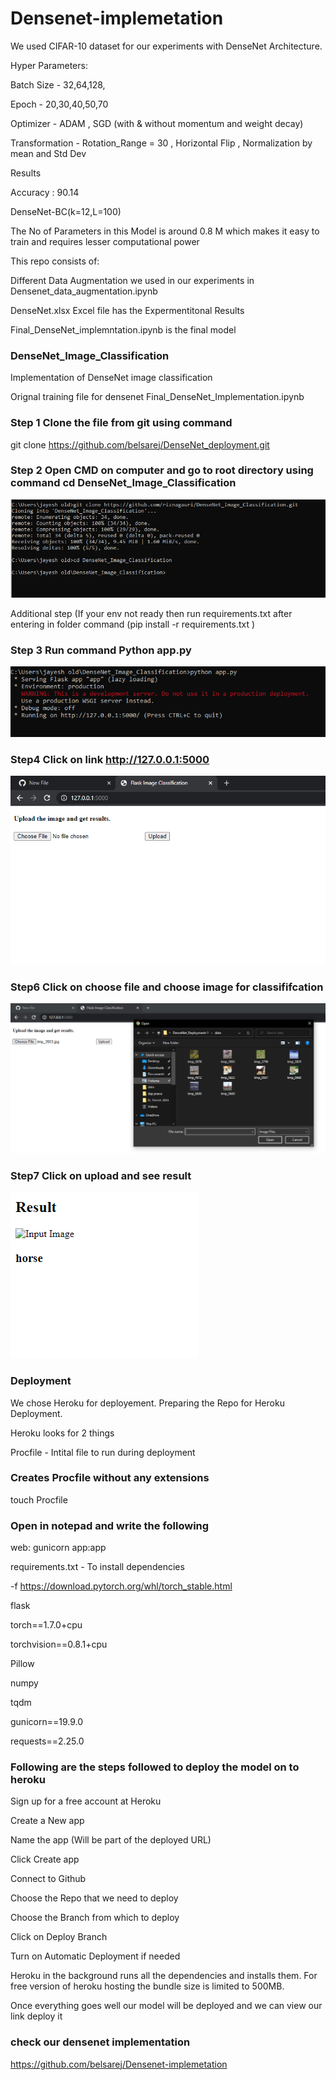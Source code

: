# Densenet-implemetation
We used CIFAR-10 dataset for our experiments with DenseNet Architecture.

Hyper Parameters:

Batch Size - 32,64,128,

Epoch - 20,30,40,50,70

Optimizer - ADAM , SGD (with & without momentum and weight decay)

Transformation - Rotation_Range = 30 , Horizontal Flip , Normalization by mean and Std Dev

Results

Accuracy  : 90.14


DenseNet-BC(k=12,L=100)

The No of Parameters in this Model is around 0.8 M which makes it easy to train and requires lesser computational power

This repo consists of:


Different Data Augmentation we used in our experiments in Densenet_data_augmentation.ipynb 

DenseNet.xlsx Excel file has the Expermentitonal Results

Final_DenseNet_implemntation.ipynb is the final model




### DenseNet_Image_Classification

Implementation of DenseNet image classification

Orignal training file for densenet Final_DenseNet_Implementation.ipynb

### Step 1 Clone the file from git using command 

git clone https://github.com/belsarej/DenseNet_deployment.git

### Step 2 Open CMD on computer and go to root directory using command cd DenseNet_Image_Classification

![](https://github.com/belsarej/DenseNet_Image_Classification/blob/main/data/de%201%20screenshot.PNG)

Additional step (If your env not ready then run requirements.txt after entering in folder command (pip install -r requirements.txt )

### Step 3 Run command Python app.py

![](https://github.com/belsarej/DenseNet_Image_Classification/blob/main/data/ds%202.PNG)

### Step4 Click on link http://127.0.0.1:5000


![](https://github.com/belsarej/DenseNet_Image_Classification/blob/main/data/ds2.PNG)


### Step6  Click on choose file and choose image for classififcation


![](https://github.com/belsarej/DenseNet_Image_Classification/blob/main/data/ds3.PNG)



### Step7  Click on upload and see result 


![](https://github.com/belsarej/DenseNet_Image_Classification/blob/main/data/Capture.PNG)

### Deployment

We chose Heroku for deployement. Preparing the Repo for Heroku Deployment.

Heroku looks for 2 things

Procfile - Intital file to run during deployment

### Creates Procfile without any extensions

touch Procfile

### Open in notepad and write the following

web: gunicorn app:app

requirements.txt - To install dependencies


-f https://download.pytorch.org/whl/torch_stable.html

flask

torch==1.7.0+cpu

torchvision==0.8.1+cpu

Pillow

numpy

tqdm

gunicorn==19.9.0

requests==2.25.0

### Following are the steps followed to deploy the model on to heroku

Sign up for a free account at Heroku

Create a New app

Name the app (Will be part of the deployed URL)

Click Create app

Connect to Github

Choose the Repo that we need to deploy

Choose the Branch from which to deploy

Click on Deploy Branch

Turn on Automatic Deployment if needed

Heroku in the background runs all the dependencies and installs them. For free version of heroku hosting the bundle size is limited to 500MB.

Once everything goes well our model will be deployed and we can view our link deploy it

### check our densenet implementation

https://github.com/belsarej/Densenet-implemetation
